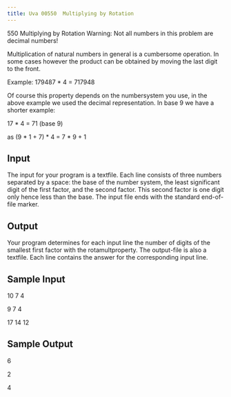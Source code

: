 ```yaml
---
title: Uva 00550  Multiplying by Rotation
---
```


550 Multiplying by Rotation
Warning: Not all numbers in this problem are decimal numbers!

Multiplication of natural numbers in general is a cumbersome operation. In some cases however the
product can be obtained by moving the last digit to the front.

Example: 179487 * 4 = 717948

Of course this property depends on the numbersystem you use, in the above example we used the
decimal representation. In base 9 we have a shorter example:

17 * 4 = 71 (base 9)

as (9 * 1 + 7) * 4 = 7 * 9 + 1

## Input
The input for your program is a textfile. Each line consists of three numbers separated by a space: the
base of the number system, the least significant digit of the first factor, and the second factor. This
second factor is one digit only hence less than the base. The input file ends with the standard end-of-file
marker.

## Output
Your program determines for each input line the number of digits of the smallest first factor with the
rotamultproperty. The output-file is also a textfile. Each line contains the answer for the corresponding
input line.

## Sample Input
<p>10 7 4</p><p>9 7 4</p><p>17 14 12</p><p></p>

## Sample Output
<p>6</p><p>2</p><p>4</p>